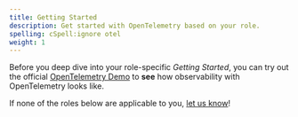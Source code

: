 ```yaml
---
title: Getting Started
description: Get started with OpenTelemetry based on your role.
spelling: cSpell:ignore otel
weight: 1
---
```


Before you deep dive into your role-specific _Getting Started_, you can try out
the official [OpenTelemetry Demo][] to **see** how observability with
OpenTelemetry looks like.

If none of the roles below are applicable to you, [let us know][]!

[opentelemetry demo]: /community/demo
[let us know]:
  https://github.com/open-telemetry/opentelemetry.io/issues/new?title=Add%20a%20new%20persona:%20My%20Persona&body=Provide%20a%20description%20of%20your%20role%20and%20responsibilities%20and%20what%20your%20observability%20goals%20are
